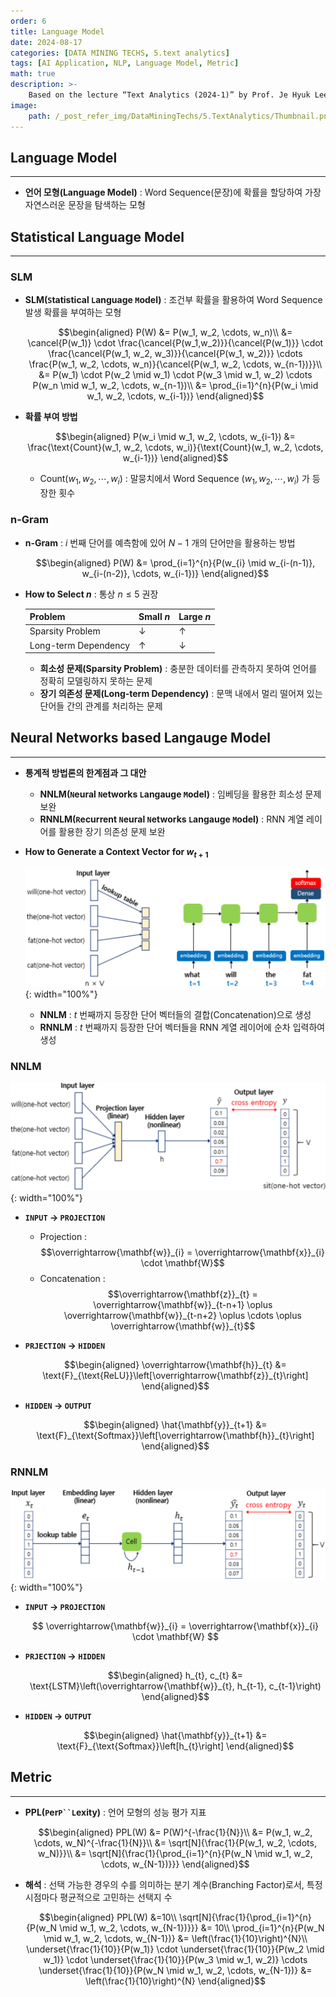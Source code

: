 ```yaml
---
order: 6
title: Language Model
date: 2024-08-17
categories: [DATA MINING TECHS, 5.text analytics]
tags: [AI Application, NLP, Language Model, Metric]
math: true
description: >-
    Based on the lecture “Text Analytics (2024-1)” by Prof. Je Hyuk Lee, Dept. of Data Science, The Grad. School, Kookmin Univ.
image:
    path: /_post_refer_img/DataMiningTechs/5.TextAnalytics/Thumbnail.png
---
```


## Language Model
-----

- **언어 모형(Language Model)** : Word Sequence(문장)에 확률을 할당하여 가장 자연스러운 문장을 탐색하는 모형

## Statistical Language Model
-----

### SLM

- **SLM(`S`tatistical `L`anguage `M`odel)** : 조건부 확률을 활용하여 Word Sequence 발생 확률을 부여하는 모형

    $$\begin{aligned}
    P(W)
    &= P(w_1, w_2, \cdots, w_n)\\
    &= \cancel{P(w_1)} \cdot \frac{\cancel{P(w_1,w_2)}}{\cancel{P(w_1)}} \cdot \frac{\cancel{P(w_1, w_2, w_3)}}{\cancel{P(w_1, w_2)}} \cdots \frac{P(w_1, w_2, \cdots, w_n)}{\cancel{P(w_1, w_2, \cdots, w_{n-1})}}\\
    &= P(w_1) \cdot P(w_2 \mid w_1) \cdot P(w_3 \mid w_1, w_2) \cdots P(w_n \mid w_1, w_2, \cdots, w_{n-1})\\
    &= \prod_{i=1}^{n}{P(w_i \mid w_1, w_2, \cdots, w_{i-1})}
    \end{aligned}$$

- **확률 부여 방법**

    $$\begin{aligned}
    P(w_i \mid w_1, w_2, \cdots, w_{i-1})
    &= \frac{\text{Count}(w_1, w_2, \cdots, w_i)}{\text{Count}(w_1, w_2, \cdots, w_{i-1})}
    \end{aligned}$$

    - $\text{Count}(w_1, w_2, \cdots, w_i)$ : 말뭉치에서 Word Sequence $(w_1, w_2, \cdots, w_i)$ 가 등장한 횟수

### n-Gram

- **n-Gram** : $i$ 번째 단어를 예측함에 있어 $N-1$ 개의 단어만을 활용하는 방법

    $$\begin{aligned}
    P(W)
    &= \prod_{i=1}^{n}{P(w_{i} \mid w_{i-(n-1)}, w_{i-(n-2)}, \cdots, w_{i-1})}
    \end{aligned}$$

- **How to Select $n$** : 통상 $n \le 5$ 권장

    | Problem | Small $n$ | Large $n$ | 
    |---|---|---|
    | Sparsity Problem | $\downarrow$ | $\uparrow$ |
    | Long-term Dependency | $\uparrow$ | $\downarrow$ |

    - **희소성 문제(Sparsity Problem)** : 충분한 데이터를 관측하지 못하여 언어를 정확히 모델링하지 못하는 문제
    - **장기 의존성 문제(Long-term Dependency)** : 문맥 내에서 멀리 떨어져 있는 단어들 간의 관계를 처리하는 문제

## Neural Networks based Langauge Model
-----

- **통계적 방법론의 한계점과 그 대안**
    - **NNLM(`N`eural `N`etworks `L`angauge `M`odel)** : 임베딩을 활용한 희소성 문제 보완
    - **RNNLM(`R`ecurrent `N`eural `N`etworks `L`angauge `M`odel)** : RNN 계열 레이어를 활용한 장기 의존성 문제 보완

- **How to Generate a Context Vector for $w_{t+1}$**

    ![03](/_post_refer_img/DataMiningTechs/5.TextAnalytics/06-03.png){: width="100%"}

    - **NNLM** : $t$ 번째까지 등장한 단어 벡터들의 결합(Concatenation)으로 생성
    - **RNNLM** : $t$ 번째까지 등장한 단어 벡터들을 RNN 계열 레이어에 순차 입력하여 생성

### NNLM

![01](/_post_refer_img/DataMiningTechs/5.TextAnalytics/06-01.png){: width="100%"}

- **`INPUT` → `PROJECTION`**
    - Projection : $$\overrightarrow{\mathbf{w}}_{i} = \overrightarrow{\mathbf{x}}_{i} \cdot \mathbf{W}$$
    - Concatenation : $$\overrightarrow{\mathbf{z}}_{t} = \overrightarrow{\mathbf{w}}_{t-n+1} \oplus \overrightarrow{\mathbf{w}}_{t-n+2} \oplus \cdots \oplus \overrightarrow{\mathbf{w}}_{t}$$

- **`PRJECTION` → `HIDDEN`**

    $$\begin{aligned}
    \overrightarrow{\mathbf{h}}_{t}
    &= \text{F}_{\text{ReLU}}\left[\overrightarrow{\mathbf{z}}_{t}\right]
    \end{aligned}$$

- **`HIDDEN` → `OUTPUT`**

    $$\begin{aligned}
    \hat{\mathbf{y}}_{t+1}
    &= \text{F}_{\text{Softmax}}\left[\overrightarrow{\mathbf{h}}_{t}\right]
    \end{aligned}$$

### RNNLM

![02](/_post_refer_img/DataMiningTechs/5.TextAnalytics/06-02.png){: width="100%"}

- **`INPUT` → `PROJECTION`**

    $$
    \overrightarrow{\mathbf{w}}_{i}
    = \overrightarrow{\mathbf{x}}_{i} \cdot \mathbf{W}
    $$

- **`PRJECTION` → `HIDDEN`**

    $$\begin{aligned}
    h_{t}, c_{t}
    &= \text{LSTM}\left(\overrightarrow{\mathbf{w}}_{t}, h_{t-1}, c_{t-1}\right)
    \end{aligned}$$

- **`HIDDEN` → `OUTPUT`**

    $$\begin{aligned}
    \hat{\mathbf{y}}_{t+1}
    &= \text{F}_{\text{Softmax}}\left[h_{t}\right]
    \end{aligned}$$

## Metric
-----

- **PPL(`P`er`P``L`exity)** : 언어 모형의 성능 평가 지표

    $$\begin{aligned}
    PPL(W)
    &= P(W)^{-\frac{1}{N}}\\
    &= P(w_1, w_2, \cdots, w_N)^{-\frac{1}{N}}\\
    &= \sqrt[N]{\frac{1}{P(w_1, w_2, \cdots, w_N)}}\\
    &= \sqrt[N]{\frac{1}{\prod_{i=1}^{n}{P(w_N \mid w_1, w_2, \cdots, w_{N-1})}}}
    \end{aligned}$$

- **해석** : 선택 가능한 경우의 수를 의미하는 분기 계수(Branching Factor)로서, 특정 시점마다 평균적으로 고민하는 선택지 수

    $$\begin{aligned}
    PPL(W)
    &=10\\
    \sqrt[N]{\frac{1}{\prod_{i=1}^{n}{P(w_N \mid w_1, w_2, \cdots, w_{N-1})}}}
    &= 10\\
    \prod_{i=1}^{n}{P(w_N \mid w_1, w_2, \cdots, w_{N-1})}
    &= \left(\frac{1}{10}\right)^{N}\\
    \underset{\frac{1}{10}}{P(w_1)} \cdot \underset{\frac{1}{10}}{P(w_2 \mid w_1)} \cdot \underset{\frac{1}{10}}{P(w_3 \mid w_1, w_2)} \cdots \underset{\frac{1}{10}}{P(w_N \mid w_1, w_2, \cdots, w_{N-1})}
    &= \left(\frac{1}{10}\right)^{N}
    \end{aligned}$$